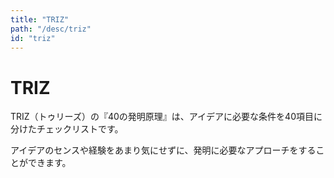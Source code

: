 ```yaml
---
title: "TRIZ"
path: "/desc/triz"
id: "triz"
---
```


# TRIZ

TRIZ（トゥリーズ）の『40の発明原理』は、アイデアに必要な条件を40項目に分けたチェックリストです。

アイデアのセンスや経験をあまり気にせずに、発明に必要なアプローチをすることができます。
